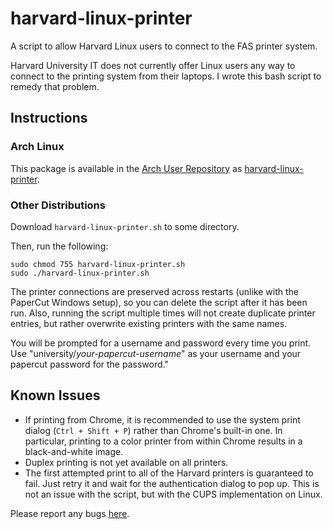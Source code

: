 # harvard-linux-printer
A script to allow Harvard Linux users to connect to the FAS printer system. 

Harvard University IT does not currently offer Linux users any way to connect to the printing system from their laptops. I wrote this bash script to remedy that problem. 


## Instructions

### Arch Linux

This package is available in the [Arch User Repository](https://aur.archlinux.org/) as [harvard-linux-printer](https://aur.archlinux.org/packages/harvard-linux-printer/).


### Other Distributions

Download `harvard-linux-printer.sh` to some directory. 

Then, run the following:

~~~~
sudo chmod 755 harvard-linux-printer.sh
sudo ./harvard-linux-printer.sh
~~~~

The printer connections are preserved across restarts (unlike with the PaperCut Windows setup), so you can delete the script after it has been run. Also, running the script multiple times will not create duplicate printer entries, but rather overwrite existing printers with the same names. 

You will be prompted for a username and password every time you print. Use "university/*your-papercut-username*" as your username and your papercut password for the password."  


## Known Issues

- If printing from Chrome, it is recommended to use the system print dialog (`Ctrl + Shift + P`) rather than Chrome's built-in one. In particular, printing to a color printer from within Chrome results in a black-and-white image. 
- Duplex printing is not yet available on all printers. 
- The first attempted print to all of the Harvard printers is guaranteed to fail. Just retry it and wait for the authentication dialog to pop up. This is not an issue with the script, but with the CUPS implementation on Linux. 

Please report any bugs [here](https://github.com/djsavvy/harvard-linux-printer/issues).
